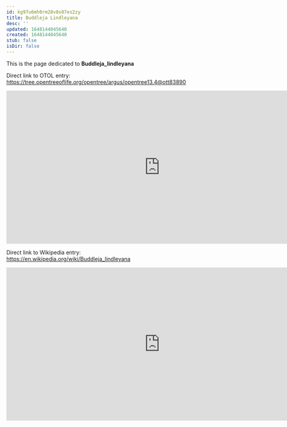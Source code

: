 ```yaml
---
id: kg97u6mh0rm28v8s07es2zy
title: Buddleja Lindleyana
desc: ''
updated: 1648144045640
created: 1648144045640
stub: false
isDir: false
---
```

This is the page dedicated to **Buddleja_lindleyana**


Direct link to OTOL entry: https://tree.opentreeoflife.org/opentree/argus/opentree13.4@ott83890



<html>
    <body>
    <iframe src="https://tree.opentreeoflife.org/opentree/argus/opentree13.4@ott83890"
    width="800" height="400" frameborder="0" allowfullscreen> </iframe>
    </body>
</html>
    


Direct link to Wikipedia entry: https://en.wikipedia.org/wiki/Buddleja_lindleyana



<html>
    <body>
    <iframe src="https://en.wikipedia.org/wiki/Buddleja_lindleyana"
    width="800" height="400" frameborder="0" allowfullscreen> </iframe>
    </body>
</html>
    
